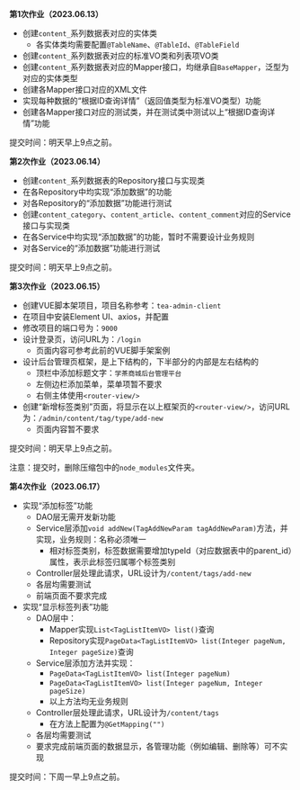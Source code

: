 **第1次作业（2023.06.13）**

- 创建`content_`系列数据表对应的实体类
  - 各实体类均需要配置`@TableName`、`@TableId`、`@TableField`
- 创建`content_`系列数据表对应的标准VO类和列表项VO类
- 创建`content_`系列数据表对应的Mapper接口，均继承自`BaseMapper`，泛型为对应的实体类型
- 创建各Mapper接口对应的XML文件
- 实现每种数据的“根据ID查询详情”（返回值类型为标准VO类型）功能
- 创建各Mapper接口对应的测试类，并在测试类中测试以上“根据ID查询详情”功能

提交时间：明天早上9点之前。



**第2次作业（2023.06.14）**

- 创建`content_`系列数据表的Repository接口与实现类
- 在各Repository中均实现“添加数据”的功能
- 对各Repository的“添加数据”功能进行测试
- 创建`content_category`、`content_article`、`content_comment`对应的Service接口与实现类
- 在各Service中均实现“添加数据”的功能，暂时不需要设计业务规则
- 对各Service的“添加数据”功能进行测试

提交时间：明天早上9点之前。



**第3次作业（2023.06.15）**

- 创建VUE脚本架项目，项目名称参考：`tea-admin-client`
- 在项目中安装Element UI、axios，并配置
- 修改项目的端口号为：`9000`
- 设计登录页，访问URL为：`/login`
  - 页面内容可参考此前的VUE脚手架案例
- 设计后台管理页框架，是上下结构的，下半部分的内部是左右结构的
  - 顶栏中添加标题文字：`学茶商城后台管理平台`
  - 左侧边栏添加菜单，菜单项暂不要求
  - 右侧主体使用`<router-view/>`
- 创建“新增标签类别”页面，将显示在以上框架页的`<router-view/>`，访问URL为：`/admin/content/tag/type/add-new`
  - 页面内容暂不要求

提交时间：明天早上9点之前。

注意：提交时，删除压缩包中的`node_modules`文件夹。

**第4次作业（2023.06.17）**

- 实现“添加标签”功能
  - DAO层无需开发新功能
  - Service层添加`void addNew(TagAddNewParam tagAddNewParam)`方法，并实现，业务规则：名称必须唯一
    - 相对标签类别，标签数据需要增加typeId（对应数据表中的parent_id）属性，表示此标签归属哪个标签类别
  - Controller层处理此请求，URL设计为`/content/tags/add-new`
  - 各层均需要测试
  - 前端页面不要求完成
- 实现“显示标签列表”功能
  - DAO层中：
    - Mapper实现`List<TagListItemVO> list()`查询
    - Repository实现`PageData<TagListItemVO> list(Integer pageNum, Integer pageSize)`查询
  - Service层添加方法并实现：
    - `PageData<TagListItemVO> list(Integer pageNum)`
    - `PageData<TagListItemVO> list(Integer pageNum, Integer pageSize)`
    - 以上方法均无业务规则
  - Controller层处理此请求，URL设计为`/content/tags`
    - 在方法上配置为`@GetMapping("")`
  - 各层均需要测试
  - 要求完成前端页面的数据显示，各管理功能（例如编辑、删除等）可不实现

提交时间：下周一早上9点之前。
